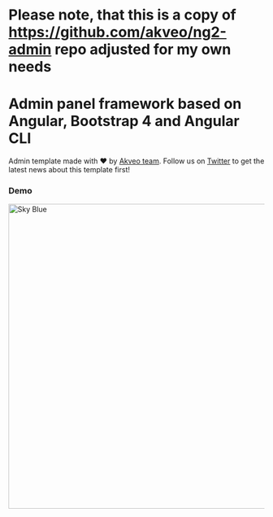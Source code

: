 # Please note, that this is a copy of https://github.com/akveo/ng2-admin repo adjusted for my own needs

# Admin panel framework based on Angular, Bootstrap 4 and Angular CLI

Admin template made with :heart:  by [Akveo team](http://akveo.com/). Follow us on [Twitter](https://twitter.com/akveo_inc) to get the latest news about this template first!

### Demo

<img src="http://i.imgur.com/QK9AzHj.jpg" width="600" alt="Sky Blue"/>
